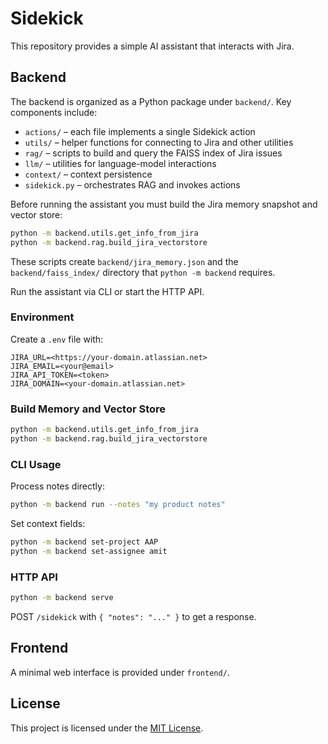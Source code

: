 # Sidekick

This repository provides a simple AI assistant that interacts with Jira.

## Backend

The backend is organized as a Python package under `backend/`. Key components include:

- `actions/` – each file implements a single Sidekick action
- `utils/` – helper functions for connecting to Jira and other utilities
- `rag/` – scripts to build and query the FAISS index of Jira issues
- `llm/` – utilities for language-model interactions
- `context/` – context persistence
- `sidekick.py` – orchestrates RAG and invokes actions



Before running the assistant you must build the Jira memory snapshot and vector store:

```bash
python -m backend.utils.get_info_from_jira
python -m backend.rag.build_jira_vectorstore
```

These scripts create `backend/jira_memory.json` and the `backend/faiss_index/` directory that `python -m backend` requires.


Run the assistant via CLI or start the HTTP API.

### Environment

Create a `.env` file with:

```
JIRA_URL=<https://your-domain.atlassian.net>
JIRA_EMAIL=<your@email>
JIRA_API_TOKEN=<token>
JIRA_DOMAIN=<your-domain.atlassian.net>
```

### Build Memory and Vector Store

```bash
python -m backend.utils.get_info_from_jira
python -m backend.rag.build_jira_vectorstore
```

### CLI Usage

Process notes directly:

```bash
python -m backend run --notes "my product notes"
```

Set context fields:

```bash
python -m backend set-project AAP
python -m backend set-assignee amit
```

### HTTP API

```bash
python -m backend serve
```

POST `/sidekick` with `{ "notes": "..." }` to get a response.

## Frontend

A minimal web interface is provided under `frontend/`.

## License

This project is licensed under the [MIT License](LICENSE).
